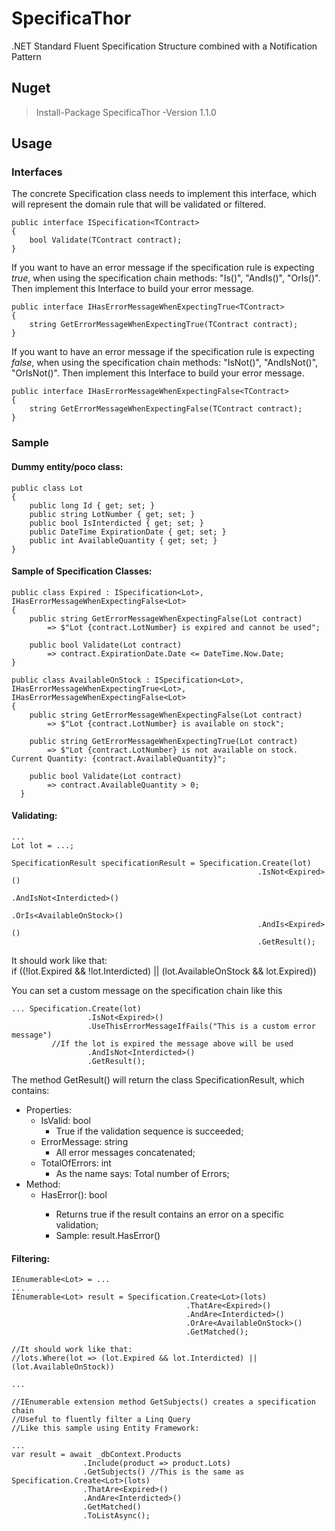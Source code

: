 # SpecificaThor
.NET Standard Fluent Specification Structure combined with a Notification Pattern

## Nuget
> Install-Package SpecificaThor -Version 1.1.0

## Usage

### Interfaces 

The concrete Specification class needs to implement this interface, which will represent the domain rule that will be validated or filtered.

```
public interface ISpecification<TContract>
{
    bool Validate(TContract contract);
}
```
If you want to have an error message if the specification rule is expecting *true*, when using the specification chain methods: "Is()", "AndIs()", "OrIs()". Then implement this Interface to build your error message.

```
public interface IHasErrorMessageWhenExpectingTrue<TContract>
{
    string GetErrorMessageWhenExpectingTrue(TContract contract);
}
```

If you want to have an error message if the specification rule is expecting *false*, when using the specification chain methods: "IsNot()", "AndIsNot()", "OrIsNot()". Then implement this Interface to build your error message.

```
public interface IHasErrorMessageWhenExpectingFalse<TContract>
{
    string GetErrorMessageWhenExpectingFalse(TContract contract);
}
```

### Sample

#### Dummy entity/poco class:
```
public class Lot
{
    public long Id { get; set; }
    public string LotNumber { get; set; }
    public bool IsInterdicted { get; set; }
    public DateTime ExpirationDate { get; set; }
    public int AvailableQuantity { get; set; }
}
```

#### Sample of Specification Classes: 
```
public class Expired : ISpecification<Lot>, IHasErrorMessageWhenExpectingFalse<Lot>
{
    public string GetErrorMessageWhenExpectingFalse(Lot contract)
        => $"Lot {contract.LotNumber} is expired and cannot be used";

    public bool Validate(Lot contract)
        => contract.ExpirationDate.Date <= DateTime.Now.Date;
}
  
public class AvailableOnStock : ISpecification<Lot>, IHasErrorMessageWhenExpectingTrue<Lot>, IHasErrorMessageWhenExpectingFalse<Lot>
{
    public string GetErrorMessageWhenExpectingFalse(Lot contract)
        => $"Lot {contract.LotNumber} is available on stock";

    public string GetErrorMessageWhenExpectingTrue(Lot contract)
        => $"Lot {contract.LotNumber} is not available on stock. Current Quantity: {contract.AvailableQuantity}";

    public bool Validate(Lot contract)
        => contract.AvailableQuantity > 0;
  }
```

#### Validating:
```
...
Lot lot = ...;

SpecificationResult specificationResult = Specification.Create(lot)
                                                       .IsNot<Expired>()
                                                       .AndIsNot<Interdicted>()
                                                       .OrIs<AvailableOnStock>()
                                                       .AndIs<Expired>()
                                                       .GetResult();
```
It should work like that:                                                       
if ((!lot.Expired && !lot.Interdicted) || (lot.AvailableOnStock && lot.Expired))

You can set a custom message on the specification chain like this
```
... Specification.Create(lot)
                 .IsNot<Expired>()
                 .UseThisErrorMessageIfFails("This is a custom error message") 
		 //If the lot is expired the message above will be used
                 .AndIsNot<Interdicted>()
                 .GetResult();
```

The method GetResult() will return the class SpecificationResult, which contains:
 - Properties:
    - IsValid: bool 
    	- True if the validation sequence is succeeded;
    - ErrorMessage: string
    	- All error messages concatenated;
    - TotalOfErrors: int
    	- As the name says: Total number of Errors;
 - Method:
    - HasError<T>(): bool 
    	- Returns true if the result contains an error on a specific validation;
        - Sample: result.HasError<Expired>()

#### Filtering:
```
IEnumerable<Lot> = ...
...
IEnumerable<Lot> result = Specification.Create<Lot>(lots)
                                       .ThatAre<Expired>()
                                       .AndAre<Interdicted>()
                                       .OrAre<AvailableOnStock>()
                                       .GetMatched();

//It should work like that:         
//lots.Where(lot => (lot.Expired && lot.Interdicted) || (lot.AvailableOnStock))

...

//IEnumerable extension method GetSubjects() creates a specification chain
//Useful to fluently filter a Linq Query
//Like this sample using Entity Framework:

...
var result = await _dbContext.Products
			    .Include(product => product.Lots)
			    .GetSubjects() //This is the same as Specification.Create<Lot>(lots)
			    .ThatAre<Expired>()
			    .AndAre<Interdicted>()
			    .GetMatched()
			    .ToListAsync();
```

